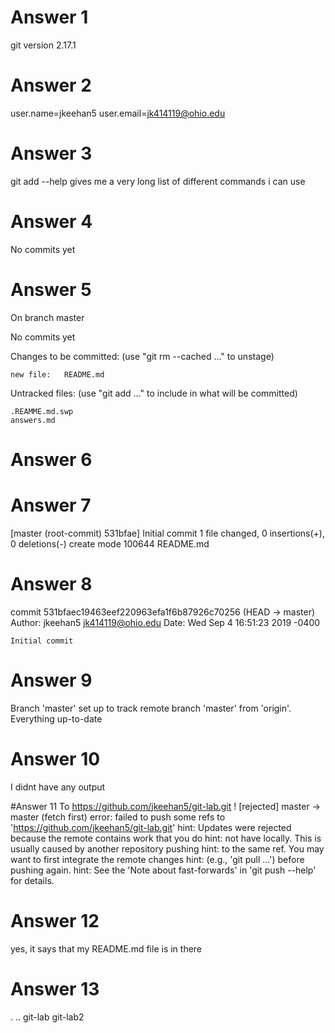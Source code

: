 # Answer 1
git version 2.17.1

# Answer 2
user.name=jkeehan5
user.email=jk414119@ohio.edu

# Answer 3
git add --help gives me a very long list of different commands i can use

# Answer 4 
No commits yet

# Answer 5
On branch master

No commits yet

Changes to be committed:
  (use "git rm --cached <file>..." to unstage)

	new file:   README.md

Untracked files:
  (use "git add <file>..." to include in what will be committed)

	.REAMME.md.swp
	answers.md

# Answer 6


# Answer 7
[master (root-commit) 531bfae] Initial commit
 1 file changed, 0 insertions(+), 0 deletions(-)
 create mode 100644 README.md

 # Answer 8
 commit 531bfaec19463eef220963efa1f6b87926c70256 (HEAD -> master)
Author: jkeehan5 <jk414119@ohio.edu>
Date:   Wed Sep 4 16:51:23 2019 -0400

    Initial commit

# Answer 9
Branch 'master' set up to track remote branch 'master' from 'origin'.
Everything up-to-date

# Answer 10
I didnt have any output

#Answer 11
To https://github.com/jkeehan5/git-lab.git
 ! [rejected]        master -> master (fetch first)
error: failed to push some refs to 'https://github.com/jkeehan5/git-lab.git'
hint: Updates were rejected because the remote contains work that you do
hint: not have locally. This is usually caused by another repository pushing
hint: to the same ref. You may want to first integrate the remote changes
hint: (e.g., 'git pull ...') before pushing again.
hint: See the 'Note about fast-forwards' in 'git push --help' for details.

# Answer 12
yes, it says that my README.md file is in there

# Answer 13
.  ..  git-lab	git-lab2
